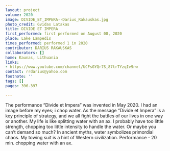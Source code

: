 ```yaml
---
layout: project
volume: 2020
image: DIVIDE_ET_IMPERA--Darius_Rakauskas.jpg
photo_credit: Gvidas Latakas
title: DIVIDE ET IMPERA
first_performed: first performed on August 08, 2020
place: Lake Lampedis
times_performed: performed 1 in 2020
contributor: DARIUS RAKAUSKAS
collaborators: []
home: Kaunas, Lithuania
links:
- https://www.youtube.com/channel/UCFsGYQr7S_87trTYzqIv9nw
contact: rrdarius@yahoo.com
footnote: ''
tags: []
pages: 396-397

---
```


The performance “Divide et Impera” was invented in May 2020. I had an image before my eyes; i chop water. As the message “Divide et Impera” is a key principle of strategy, and we all fight the battles of our lives in one way or another. My life is like splitting water with an ax. I probably have too little strength, chopping too little intensity to handle the water. Or maybe you can’t demand so much? 
In ancient myths, water symbolizes primordial chaos. My towing suit is a hint of Western civilization. Performance - 20 min. chopping water with an ax.
